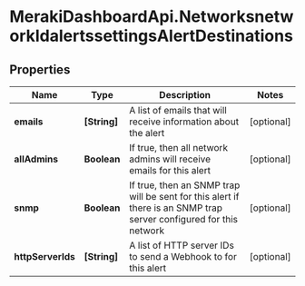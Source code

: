 # MerakiDashboardApi.NetworksnetworkIdalertssettingsAlertDestinations

## Properties
Name | Type | Description | Notes
------------ | ------------- | ------------- | -------------
**emails** | **[String]** | A list of emails that will receive information about the alert | [optional] 
**allAdmins** | **Boolean** | If true, then all network admins will receive emails for this alert | [optional] 
**snmp** | **Boolean** | If true, then an SNMP trap will be sent for this alert if there is an SNMP trap server configured for this network | [optional] 
**httpServerIds** | **[String]** | A list of HTTP server IDs to send a Webhook to for this alert | [optional] 

